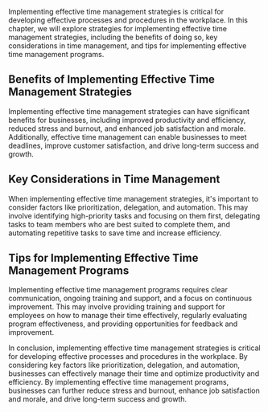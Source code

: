 
Implementing effective time management strategies is critical for developing effective processes and procedures in the workplace. In this chapter, we will explore strategies for implementing effective time management strategies, including the benefits of doing so, key considerations in time management, and tips for implementing effective time management programs.

Benefits of Implementing Effective Time Management Strategies
-------------------------------------------------------------

Implementing effective time management strategies can have significant benefits for businesses, including improved productivity and efficiency, reduced stress and burnout, and enhanced job satisfaction and morale. Additionally, effective time management can enable businesses to meet deadlines, improve customer satisfaction, and drive long-term success and growth.

Key Considerations in Time Management
-------------------------------------

When implementing effective time management strategies, it's important to consider factors like prioritization, delegation, and automation. This may involve identifying high-priority tasks and focusing on them first, delegating tasks to team members who are best suited to complete them, and automating repetitive tasks to save time and increase efficiency.

Tips for Implementing Effective Time Management Programs
--------------------------------------------------------

Implementing effective time management programs requires clear communication, ongoing training and support, and a focus on continuous improvement. This may involve providing training and support for employees on how to manage their time effectively, regularly evaluating program effectiveness, and providing opportunities for feedback and improvement.

In conclusion, implementing effective time management strategies is critical for developing effective processes and procedures in the workplace. By considering key factors like prioritization, delegation, and automation, businesses can effectively manage their time and optimize productivity and efficiency. By implementing effective time management programs, businesses can further reduce stress and burnout, enhance job satisfaction and morale, and drive long-term success and growth.
